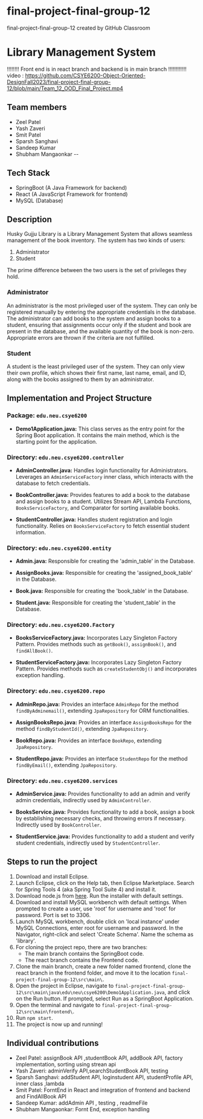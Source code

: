 # final-project-final-group-12
final-project-final-group-12 created by GitHub Classroom
# Library Management System
!!!!!!!!  Front end is in react branch and backend is in main branch !!!!!!!!!!!!
video : https://github.com/CSYE6200-Object-Oriented-DesignFall2023/final-project-final-group-12/blob/main/Team_12_OOD_Final_Project.mp4
## Team members
- Zeel Patel
- Yash Zaveri
- Smit Patel
- Sparsh Sanghavi
- Sandeep Kumar
- Shubham Mangaonkar
--
## Tech Stack
- SpringBoot (A Java Framework for backend)
- React (A JavaScript Framework for frontend)
- MySQL (Database)

## Description
Husky Gujju Library is a Library Management System that allows seamless management of the book inventory. The system has two kinds of users:
1. Administrator
2. Student

The prime difference between the two users is the set of privileges they hold.

### Administrator
An administrator is the most privileged user of the system. They can only be registered manually by entering the appropriate credentials in the database. The administrator can add books to the system and assign books to a student, ensuring that assignments occur only if the student and book are present in the database, and the available quantity of the book is non-zero. Appropriate errors are thrown if the criteria are not fulfilled.

### Student
A student is the least privileged user of the system. They can only view their own profile, which shows their first name, last name, email, and ID, along with the books assigned to them by an administrator.

## Implementation and Project Structure

### Package: `edu.neu.csye6200`

- **Demo1Application.java:** This class serves as the entry point for the Spring Boot application. It contains the main method, which is the starting point for the application.

### Directory: `edu.neu.csye6200.controller`

- **AdminController.java:** Handles login functionality for Administrators. Leverages an `AdminServiceFactory` inner class, which interacts with the database to fetch credentials.

- **BookController.java:** Provides features to add a book to the database and assign books to a student. Utilizes Stream API, Lambda Functions, `BooksServiceFactory`, and Comparator for sorting available books.

- **StudentController.java:** Handles student registration and login functionality. Relies on `BooksServiceFactory` to fetch essential student information.

### Directory: `edu.neu.csye6200.entity`

- **Admin.java:** Responsible for creating the 'admin_table' in the Database.

- **AssignBooks.java:** Responsible for creating the 'assigned_book_table' in the Database.

- **Book.java:** Responsible for creating the 'book_table' in the Database.

- **Student.java:** Responsible for creating the 'student_table' in the Database.

### Directory: `edu.neu.csye6200.Factory`

- **BooksServiceFactory.java:** Incorporates Lazy Singleton Factory Pattern. Provides methods such as `getBook()`, `assignBook()`, and `findAllBook()`.

- **StudentServiceFactory.java:** Incorporates Lazy Singleton Factory Pattern. Provides methods such as `createStudentObj()` and incorporates exception handling.

### Directory: `edu.neu.csye6200.repo`

- **AdminRepo.java:** Provides an interface `AdminRepo` for the method `findByAdminemail()`, extending `JpaRepository` for ORM functionalities.

- **AssignBooksRepo.java:** Provides an interface `AssignBooksRepo` for the method `findByStudentId()`, extending `JpaRepository`.

- **BookRepo.java:** Provides an interface `BookRepo`, extending `JpaRepository`.

- **StudentRepo.java:** Provides an interface `StudentRepo` for the method `findByEmail()`, extending `JpaRepository`.

### Directory: `edu.neu.csye6200.services`

- **AdminService.java:** Provides functionality to add an admin and verify admin credentials, indirectly used by `AdminController`.

- **BooksService.java:** Provides functionality to add a book, assign a book by establishing necessary checks, and throwing errors if necessary. Indirectly used by `BookController`.

- **StudentService.java:** Provides functionality to add a student and verify student credentials, indirectly used by `StudentController`.

## Steps to run the project

1. Download and install Eclipse.
2. Launch Eclipse, click on the Help tab, then Eclipse Marketplace. Search for Spring Tools 4 (aka Spring Tool Suite 4) and install it.
3. Download node.js from [here](https://nodejs.org/en/download/). Run the installer with default settings.
4. Download and install MySQL workbench with default settings. When prompted to create a user, use 'root' for username and 'root' for password. Port is set to 3306.
5. Launch MySQL workbench, double click on 'local instance' under MySQL Connections, enter root for username and password. In the Navigator, right-click and select 'Create Schema'. Name the schema as 'library'.
6. For cloning the project repo, there are two branches: 
   - The main branch contains the SpringBoot code.
   - The react branch contains the Frontend code.
7. Clone the main branch, create a new folder named frontend, clone the react branch in the frontend folder, and move it to the location `final-project-final-group-12\src\main\`.
8. Open the project in Eclipse, navigate to `final-project-final-group-12\src\main\java\edu\neu\csye6200\Demo1Application.java`, and click on the Run button. If prompted, select Run as a SpringBoot Application.
9. Open the terminal and navigate to `final-project-final-group-12\src\main\frontend\`.
10. Run `npm start`.
11. The project is now up and running!

## Individual contributions

- Zeel Patel: assignBook API ,studentBook API, addBook API, factory implementation, sorting using strean api
- Yash Zaveri: adminVerify API,searchStudentBook API, testing
- Sparsh Sanghavi: addStudent API, loginstudent API, studentProfile API, inner class ,lambda
- Smit Patel: ForntEnd in React and integration of frontend and backend and FindAllBook API
- Sandeep Kumar: addAdmin API , testing , readmeFile 
- Shubham Mangaonkar: Fornt End, exception handling




 


